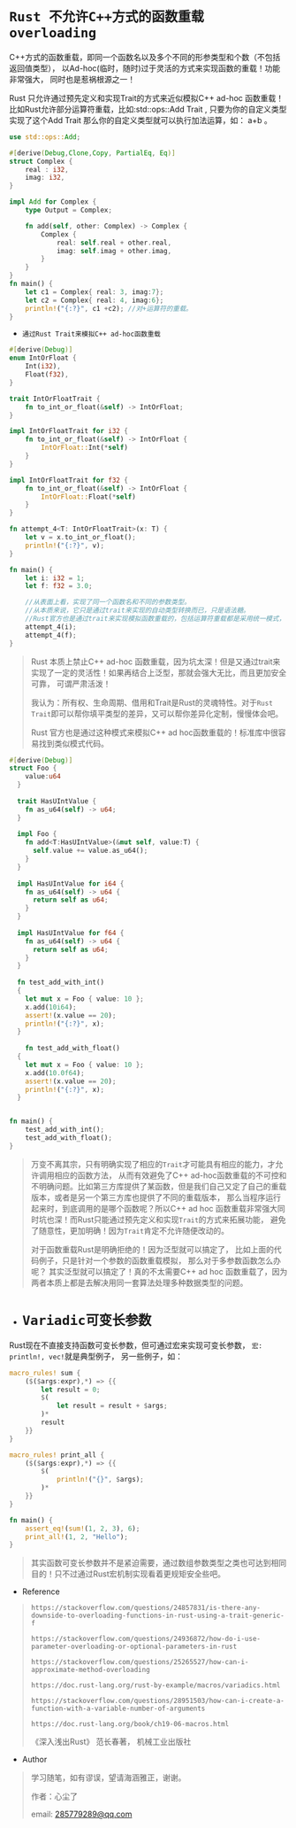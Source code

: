 # `Rust 不允许C++方式的函数重载overloading`

C++方式的函数重载，即同一个函数名以及多个不同的形参类型和个数（不包括返回值类型）， 以Ad-hoc(临时，随时)过于灵活的方式来实现函数的重载！功能非常强大， 同时也是惹祸根源之一！

Rust 只允许通过预先定义和实现Trait的方式来近似模拟C++ ad-hoc 函数重载！比如Rust允许部分运算符重载，比如:std::ops::Add Trait , 只要为你的自定义类型实现了这个Add Trait 那么你的自定义类型就可以执行加法运算，如： a+b 。

```rust
use std::ops::Add;

#[derive(Debug,Clone,Copy, PartialEq, Eq)]
struct Complex {
    real : i32,
    imag: i32,
}

impl Add for Complex {
    type Output = Complex;

    fn add(self, other: Complex) -> Complex {
        Complex {
            real: self.real + other.real,
            imag: self.imag + other.imag,
        }
    }
}
fn main() {
    let c1 = Complex{ real: 3, imag:7};
    let c2 = Complex{ real: 4, imag:6};
    println!("{:?}", c1 +c2); //对+运算符的重载。
}

```



- `通过Rust Trait来模拟C++ ad-hoc函数重载`

```rust
#[derive(Debug)]
enum IntOrFloat {
    Int(i32),
    Float(f32),
}

trait IntOrFloatTrait {
    fn to_int_or_float(&self) -> IntOrFloat;
}

impl IntOrFloatTrait for i32 {
    fn to_int_or_float(&self) -> IntOrFloat {
        IntOrFloat::Int(*self)
    }
}

impl IntOrFloatTrait for f32 {
    fn to_int_or_float(&self) -> IntOrFloat {
        IntOrFloat::Float(*self)
    }
}

fn attempt_4<T: IntOrFloatTrait>(x: T) {
    let v = x.to_int_or_float();
    println!("{:?}", v);
}

fn main() {
    let i: i32 = 1;
    let f: f32 = 3.0;

    //从表面上看，实现了同一个函数名和不同的参数类型。
    //从本质来说，它只是通过trait来实现的自动类型转换而已，只是语法糖。
    //Rust官方也是通过trait来实现模拟函数重载的，包括运算符重载都是采用统一模式， 即定义和实现相应trait。
    attempt_4(i);
    attempt_4(f);
}
```

> Rust 本质上禁止C++ ad-hoc 函数重载，因为坑太深！但是又通过trait来实现了一定的灵活性！如果再结合上泛型，那就会强大无比，而且更加安全可靠， 可谓严肃活泼！
>
> 我认为：所有权、生命周期、借用和Trait是Rust的灵魂特性。对于`Rust Trait`即可以帮你填平类型的差异，又可以帮你差异化定制，慢慢体会吧。
>
> Rust 官方也是通过这种模式来模拟C++ ad hoc函数重载的！标准库中很容易找到类似模式代码。



```rust
#[derive(Debug)]
struct Foo {
    value:u64
  }
  
  trait HasUIntValue {
    fn as_u64(self) -> u64;
  }
  
  impl Foo {
    fn add<T:HasUIntValue>(&mut self, value:T) {
      self.value += value.as_u64();
    }
  }
  
  impl HasUIntValue for i64 {
    fn as_u64(self) -> u64 {
      return self as u64;
    }
  }
  
  impl HasUIntValue for f64 {
    fn as_u64(self) -> u64 {
      return self as u64;
    }
  }
  
  fn test_add_with_int()
  {
    let mut x = Foo { value: 10 };
    x.add(10i64);
    assert!(x.value == 20);
    println!("{:?}", x);
  }
  
    fn test_add_with_float()
  {
    let mut x = Foo { value: 10 };
    x.add(10.0f64);
    assert!(x.value == 20);
    println!("{:?}", x);
  }


fn main() {
    test_add_with_int();
    test_add_with_float();
}

```

> 万变不离其宗，只有明确实现了相应的`Trait`才可能具有相应的能力，才允许调用相应的函数方法， 从而有效避免了C++ ad-hoc函数重载的不可控和不明确问题。比如第三方库提供了某函数，但是我们自己又定了自己的重载版本，或者是另一个第三方库也提供了不同的重载版本， 那么当程序运行起来时，到底调用的是哪个函数呢？所以C++ ad hoc 函数重载非常强大同时坑也深！而Rust只能通过预先定义和实现`Trait`的方式来拓展功能， 避免了随意性，更加明确！因为`Trait`肯定不允许随便改动的。
>
> 对于函数重载Rust是明确拒绝的！因为泛型就可以搞定了， 比如上面的代码例子，只是针对一个参数的函数重载模拟， 那么对于多参数函数怎么办呢？ 其实泛型就可以搞定了！真的不太需要C++ ad hoc 函数重载了，因为两者本质上都是去解决用同一套算法处理多种数据类型的问题。



- # `Variadic可变长参数`

Rust现在不直接支持函数可变长参数，但可通过宏来实现可变长参数， `宏: println!, vec!`就是典型例子， 另一些例子，如：

```rust
macro_rules! sum {
    ($($args:expr),*) => {{
        let result = 0;
        $(
            let result = result + $args;
        )*
        result
    }}
}

macro_rules! print_all {
    ($($args:expr),*) => {{
        $(
            println!("{}", $args);
        )*
    }}
}

fn main() {
    assert_eq!(sum!(1, 2, 3), 6);
    print_all!(1, 2, "Hello");
}

```

> 其实函数可变长参数并不是紧迫需要，通过数组参数类型之类也可达到相同目的！只不过通过Rust宏机制实现看着更规矩安全些吧。





- Reference

> `https://stackoverflow.com/questions/24857831/is-there-any-downside-to-overloading-functions-in-rust-using-a-trait-generic-f`
>
> `https://stackoverflow.com/questions/24936872/how-do-i-use-parameter-overloading-or-optional-parameters-in-rust`
>
> `https://stackoverflow.com/questions/25265527/how-can-i-approximate-method-overloading`
>
> `https://doc.rust-lang.org/rust-by-example/macros/variadics.html`
>
> `https://stackoverflow.com/questions/28951503/how-can-i-create-a-function-with-a-variable-number-of-arguments`
>
> `https://doc.rust-lang.org/book/ch19-06-macros.html`
>
> 《深入浅出Rust》 范长春著， 机械工业出版社



- Author

> 学习随笔，如有谬误，望请海涵雅正，谢谢。
>
> 作者：心尘了
>
> email: [285779289@qq.com](mailto:285779289@qq.com)







